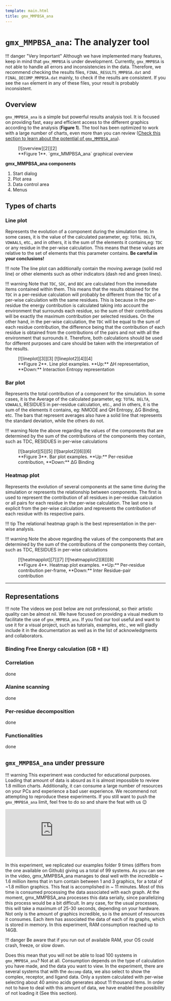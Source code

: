 ```yaml
---
template: main.html
title: gmx_MMPBSA_ana
---
```


# `gmx_MMPBSA_ana`: The analyzer tool

!!! danger "Very Important"
    Although we have implemented many features, keep in mind that `gmx_MMPBSA` is under development. 
    Currently, `gmx_MMPBSA` is not able to handle all errors and inconsistencies in the data. Therefore, we recommend 
    checking the results files, `FINAL_RESULTS_MMPBSA.dat` and `FINAL_DECOMP_MMPBSA.dat` mainly, to check if the results 
    are consistent. If you see the `nan` element in any of these files, your result is probably inconsistent.

## Overview
`gmx_MMPBSA_ana` is a simple but powerful results analysis tool. It is focused on providing fast, easy and efficient 
access to the different graphics according to the analysis (**Figure 1**). The tool has been optimized to work with a 
large number of charts, even more than you can review ([Check this section to learn about the potential of 
`gmx_MMPBSA_ana`](#gmx_mmpbsa_ana-under-pressure)).


<figure markdown="1">
[![overview][2]][2]
  <figcaption markdown="1">
  **Figure 1**. `gmx_MMPBSA_ana` graphical overview
  </figcaption>
</figure>

[2]: assets/images/gmx_mmpbsa_ana_overview.png

**gmx_MMPBSA_ana components**

1. Start dialog
2. Plot area
3. Data control area
4. Menus

## Types of charts

### Line plot
Represents the evolution of a component during the simulation time. In some cases, it is the value of the calculated 
parameter, eg: `TOTAL DELTA`, `VDWAALS`, etc., and in others, it is the sum of the elements it contains,eg: `TDC` or 
any residue in the per-wise calculation. This means that these values are relative to the set of elements 
that this parameter contains. **Be careful in your conclusions!**

!!! note
    The line plot can additionally contain the moving average (solid red line) or other elements such as other 
    indicators (dash red and green lines).

!!! warning 
    Note that `TDC`, `SDC`, and `BDC` are calculated from the immediate items contained within them. This means that the 
    results obtained for the `TDC` in a per-residue calculation will probably be different from the `TDC` of a per-wise 
    calculation with the same residues. This is because in the per-residue the energy contribution is calculated taking 
    into account the environment that surrounds each residue, so the sum of their contributions will be exactly the 
    maximum contribution per selected residues. On the other hand, in the per-wise calculation, the `TDC` will be 
    equal to the sum of each residue contribution, the difference being that the contribution of each residue is 
    obtained from the contributions of the pairs and not with all the environment that surrounds it. Therefore, both 
    calculations should be used for different purposes and care should be taken with the interpretation of the results.

<figure markdown="1">
[![lineplot][3]][3]
[![lineplot2][4]][4]
  <figcaption markdown="1">
  **Figure 2**. Line plot examples. **Up:** ΔH representation, **Down:** Interaction Entropy representation
  </figcaption>
</figure>

[3]: assets/images/line_plot.png
[4]: assets/images/line_plot_ie.png

### Bar plot
Represents the total contribution of a component for the simulation. In some cases, it is the Average of the calculated 
parameter, eg: `TOTAL DELTA`, `VDWAALS`, RESIDUES in per-residue calculation, etc., and in others, it is the sum of the 
elements it contains, eg: NMODE and QH Entropy, ΔG Binding, etc. The bars that represent averages also have a solid 
line that represents the standard deviation, while the others do not.

!!! warning
    Note the above regarding the values of the components that are determined by the sum of the contributions of the 
    components they contain, such as TDC, RESIDUES in per-wise calculations

<figure markdown="1">
[![barplot][5]][5]
[![barplot2][6]][6]
  <figcaption markdown="1">
  **Figure 3**. Bar plot examples. **Up:** Per-residue contribution, **Down:** ΔG Binding
  </figcaption>
</figure>

[5]: assets/images/bar_plot.png
[6]: assets/images/bar_plot2.png

### Heatmap plot
Represents the evolution of several components at the same time during the simulation or represents the relationship 
between components. The first is used to represent the contribution of all residues in per-residue calculation or 
all pairs for each residue in the per-wise calculation. The last one is explicit from the per-wise calculation and 
represents the contribution of each residue with its respective pairs.

!!! tip
The relational heatmap graph is the best representation in the per-wise analysis.

!!! warning
    Note the above regarding the values of the components that are determined by the sum of the contributions of the 
    components they contain, such as TDC, RESIDUES in per-wise calculations

<figure markdown="1">
[![heatmapplot][7]][7]
[![heatmapplot2][8]][8]
  <figcaption markdown="1">
  **Figure 4**. Heatmap plot examples. **Up:** Per-residue contribution per-frame, **Down:** Inter Residue-pair 
contribution
  </figcaption>
</figure>

[7]: assets/images/heatmap_plot.png
[8]: assets/images/heatmap_plot2.png

---------------------------------------

## Representations

!!! note
    The videos we post below are not professional, so their artistic quality can be almost nil. We have focused on 
    providing a visual medium to facilitate the use of `gmx_MMPBSA_ana`. If you find our tool useful and want to use it 
    for a visual project, such as tutorials, examples, etc., we will gladly include it in the documentation as well as 
    in the list of acknowledgments and collaborators.



### Binding Free Energy calculation (GB + IE) 

### Correlation
done
### Alanine scanning
done

### Per-residue decomposition
done


### Functionalities
done





## `gmx_MMPBSA_ana` under pressure

!!! warning
    This experiment was conducted for educational purposes. Loading that amount of data is absurd as it is almost 
    impossible to review 1.8 million charts. Additionally, it can consume a large number of resources on your PCs and 
    experience a bad user experience. We recommend not attempting to reproduce these experiments. If you still want to 
    push the `gmx_MMPBSA_ana` limit, feel free to do so and share the feat with us :wink:

<div class="embed-container">
    <iframe src="https://www.youtube.com/embed/9d8wWcJLnFI" frameborder="0" allowfullscreen></iframe>
</div>

In this experiment, we replicated our examples folder 9 times (differs from the one available on Github) giving us a 
total of 99 systems. As you can see in the video, gmx_MMPBSA_ana manages to deal well with the incredible ~ 1.6 
million items that in turn contain between 1 and 3 graphics, for a total of ~1.8 million graphics. This feat is 
accomplished in ~ 11 minutes. Most of this time is consumed processing the data associated with each graph. At the 
moment, gmx_MMPBSA_ana processes this data serially, since parallelizing this process would be a bit difficult. In 
any case, for the usual processes, this will take a maximum of 25-30 seconds, depending on your hardware. Not only 
is  the amount of graphics incredible, so is the amount of resources it consumes. Each item has associated the data 
of each of its graphs, which is stored in memory. In this experiment, RAM consumption reached up to 14GB.

!!! danger
    Be aware that if you run out of available RAM, your OS could crash, freeze, or slow down.

Does this mean that you will not be able to load 100 systems in `gmx_MMPBSA_ana`?
Not at all. Consumption depends on the type of calculation you have made, and the data you want to view. In the 
experiment, there are several systems that with the `decomp` data, we also select to show the complex, receptor, and 
ligand data. Only a system calculated with per-wise selecting about 40 amino acids generates about 11 thousand items.
In order not to have to deal with this amount of data, we have enabled the possibility of not loading it (See this 
section).


